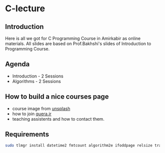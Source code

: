 # C-lecture

## Introduction

Here is all we got for C Programming Course in Amirkabir as online materials. All slides are based on Prof.Bakhshi's slides of
Introduction to Programming Course.

## Agenda

- Introduction - 2 Sessions
- Algorithms - 2 Sessions

## How to build a nice courses page

- course image from [unsplash](https://unsplash.com/photos/mDinBvq1Sfg)
- how to join [quera.ir](https://quera.ir/)
- teaching assistents and how to contact them.

## Requirements

```sh
sudo tlmgr install datetime2 fmtcount algorithm2e ifoddpage relsize tracklang
```
